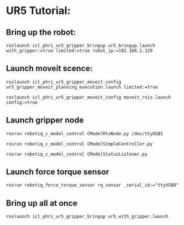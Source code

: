 

# UR5 Tutorial:

## Bring up the robot:

`roslaunch icl_phri_ur5_gripper_bringup ur5_bringup.launch with_gripper:=true limited:=true robot_ip:=192.168.1.129`

## Launch moveit scence:

`roslaunch icl_phri_ur5_gripper_moveit_config ur5_gripper_moveit_planning_execution.launch limited:=true`

`roslaunch icl_phri_ur5_gripper_moveit_config moveit_rviz.launch config:=true`

## Launch gripper node

`rosrun robotiq_c_model_control CModelRtuNode.py /dev/ttyUSB1`

`rosrun robotiq_c_model_control CModelSimpleController.py`

`rosrun robotiq_c_model_control CModelStatusListener.py`

## Launch force torque sensor

`rosrun robotiq_force_torque_sensor rq_sensor _serial_id:="ttyUSB0"`

## Bring up all at once

`roslaunch icl_phri_ur5_gripper_bringup ur5_with_gripper.launch`

